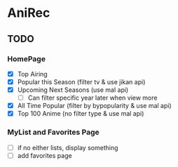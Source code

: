# AniRec

## TODO

### HomePage

- [x] Top Airing
- [x] Popular this Season (filter tv & use jikan api)
- [x] Upcoming Next Seasons (use mal api)
  - [ ] Can filter specific year later when view more
- [x] All Time Popular (filter by bypopularity & use mal api)
- [x] Top 100 Anime (no filter type & use mal api)

### MyList and Favorites Page

- [ ] if no either lists, display something
- [ ] add favorites page
